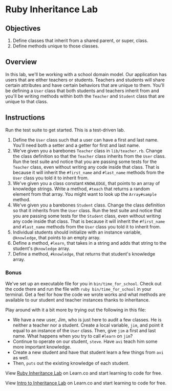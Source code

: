  # Ruby Inheritance Lab

## Objectives

1. Define classes that inherit from a shared parent, or super, class. 
2. Define methods unique to those classes. 


## Overview

In this lab, we'll be working with a school domain model. Our application has users that are either teachers or students. Teachers and students will share certain attributes and have certain behaviors that are unique to them. You'll be defining a `User` class that both students and teachers inherit from and you'll be writing methods within both the `Teacher` and `Student` class that are unique to that class. 

## Instructions

Run the test suite to get started. This is a test-driven lab. 

1. Define the `User` class such that a user can have a first and last name. You'll need both a setter and a getter for first and last name. 
2. We've given you a barebones `Teacher` class in `lib/teacher.rb`. Change the class definition so that the `Teacher` class inherits from the `User` class. Run the test suite and notice that you are passing some tests for the `Teacher` class, even without writing any code inside that class. That is because it will inherit the `#first_name` and `#last_name` methods from the `User` class you told it to inherit from. 
3. We've given you a class constant `KNOWLEDGE`, that points to an array of knowledge strings. Write a method, `#teach` that returns a random element from that array. You might want to look up the `Array#sample` method. 
4. We've given you a barebones `Student` class. Change the class definition so that it inherits from the `User` class. Run the test suite and notice that you are passing some tests for the `Student` class, even without writing any code inside that class. That is because it will inherit the `#first_name` and `#last_name` methods from the `User` class you told it to inherit from. 
5. Individual students should initialize with an instance variable, `@knowledge`, that points to an empty array. 
6. Define a method, `#learn`, that takes in a string and adds that string to the student's `@knowledge` array. 
7. Define a method, `#knowledge`, that returns that student's knowledge array. 

### Bonus

We've set up an executable file for you in `bin/time_for_school`. Check out the code there and run the file with `ruby bin/time_for_school` in your terminal. Get a feel for how the code we wrote works and what methods are available to our student and teacher instances thanks to inheritance. 

Play around with it a bit more by trying out the following in this file:

* We have a new user, Jim, who is just here to audit a few classes. He is neither a teacher nor a student. Create a local variable, `jim`, and point it equal to an instance of the `User` class. Then, give `jim` a first and last name. What happens when you try to call `#learn` on `jim`?
* Continue to operate on our student, `steve`. Have `avi` teach him some more important knowledge. 
* Create a new student and have that student learn a few things from `avi` as well. 
* Then, `puts` out the existing knowledge of each student. 

<p data-visibility='hidden'>View <a href='https://learn.co/lessons/ruby-inheritance-lab' title='Ruby Inheritance Lab'>Ruby Inheritance Lab</a> on Learn.co and start learning to code for free.</p>

<p class='util--hide'>View <a href='https://learn.co/lessons/ruby-inheritance-lab'>Intro to Inheritance Lab</a> on Learn.co and start learning to code for free.</p>
